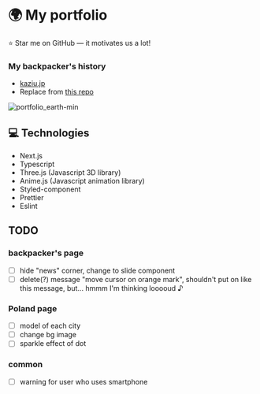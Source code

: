 # 🌍 My portfolio
⭐ Star me on GitHub — it motivates us a lot!
### My backpacker's history  
- [kaziu.jp](https://kaziu.jp)  
- Replace from [this repo](https://github.com/kazoogon/website)

![portfolio_earth-min](https://user-images.githubusercontent.com/24407811/154156364-b3d65be3-8619-47fb-a547-1a74670b07fd.gif)


## 💻 Technologies
- Next.js
- Typescript
- Three.js (Javascript 3D library)
- Anime.js (Javascript animation library)
- Styled-component
- Prettier
- Eslint

## TODO
### backpacker's page
- [ ] hide "news" corner, change to slide component
- [ ] delete(?) message "move cursor on orange mark", shouldn't put on like this message, but... hmmm I'm thinking looooud ♪

### Poland page
- [ ] model of each city
- [ ] change bg image
- [ ] sparkle effect of dot

### common
- [ ] warning for user who uses smartphone
